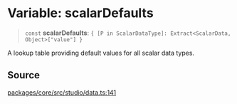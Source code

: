 # Variable: scalarDefaults

> `const` **scalarDefaults**: `{ [P in ScalarDataType]: Extract<ScalarData, Object>["value"] }`

A lookup table providing default values for all scalar data types.

## Source

[packages/core/src/studio/data.ts:141](https://github.com/VictorS67/encre/blob/42c3bddca4be2d23ad959c1c99381eefbf43789c/packages/core/src/studio/data.ts#L141)

